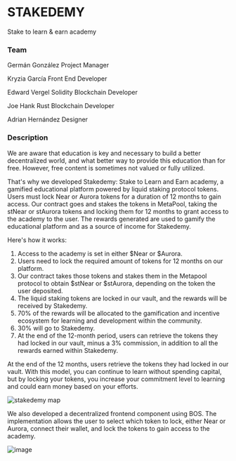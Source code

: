 # STAKEDEMY
Stake to learn & earn academy 

### Team 
Germán González 
Project Manager 
 
Kryzia García 
Front End Developer 

Edward Vergel 
Solidity Blockchain Developer
 
Joe Hank 
Rust Blockchain Developer
 
Adrian Hernández 
Designer 
 
### Description
We are aware that education is key and necessary to build a better decentralized world, and what better way to provide this education than for free. However, free content is sometimes not valued or fully utilized.

That's why we developed Stakedemy: Stake to Learn and Earn academy, a gamified educational platform powered by liquid staking protocol tokens. Users must lock Near or Aurora tokens for a duration of 12 months to gain access. Our contract goes and stakes the tokens in MetaPool, taking the stNear or stAurora tokens and locking them for 12 months to grant access to the academy to the user. The rewards generated are used to gamify the educational platform and as a source of income for Stakedemy. 

Here's how it works:
1.	Access to the academy is set in either $Near or $Aurora.
2.	Users need to lock the required amount of tokens for 12 months on our platform.
3.	Our contract takes those tokens and stakes them in the Metapool protocol to obtain $stNear or $stAurora, depending on the token the user deposited.
4.	The liquid staking tokens are locked in our vault, and the rewards will be received by Stakedemy.
5.	70% of the rewards will be allocated to the gamification and incentive ecosystem for learning and development within the community.
6.	30% will go to Stakedemy.
7.	At the end of the 12-month period, users can retrieve the tokens they had locked in our vault, minus a 3% commission, in addition to all the rewards earned within Stakedemy.

At the end of the 12 months, users retrieve the tokens they had locked in our vault. With this model, you can continue to learn without spending capital, but by locking your tokens, you increase your commitment level to learning and could earn money based on your efforts.

![stakedemy map](https://github.com/germangleza/stakedemy-Metapool/assets/91810556/dc2f7753-1cd2-4130-875c-24d5e9dae3e1)

We also developed a decentralized frontend component using BOS. The implementation allows the user to select which token to lock, either Near or Aurora, connect their wallet, and lock the tokens to gain access to the academy.

![image](https://github.com/germangleza/stakedemy-Metapool/assets/91810556/fce89910-226d-4874-b32b-03f70ccedf15)
